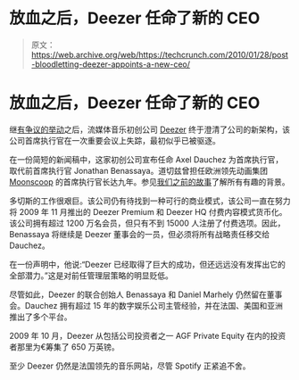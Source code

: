 # 放血之后，Deezer 任命了新的 CEO

> 原文：<https://web.archive.org/web/https://techcrunch.com/2010/01/28/post-bloodletting-deezer-appoints-a-new-ceo/>

# 放血之后，Deezer 任命了新的 CEO

继[有争议的举动](https://web.archive.org/web/20230326021546/http://eu.beta.techcrunch.com/2010/01/25/deezer-rides-a-doozy-of-a-storm-as-ceo-is-ousted-by-investors/)之后，流媒体音乐初创公司 [Deezer](https://web.archive.org/web/20230326021546/http://deezer.fr/) 终于澄清了公司的新架构，该公司首席执行官在一次重要会议上失踪，最初似乎已被驱逐。

在一份简短的新闻稿中，这家初创公司宣布任命 Axel Dauchez 为首席执行官，取代前首席执行官 Jonathan Benassaya。道切兹曾担任欧洲领先动画集团 [Moonscoop](https://web.archive.org/web/20230326021546/http://www.moonscoop.com/) 的首席执行官长达九年。参见[我们之前的故事](https://web.archive.org/web/20230326021546/http://eu.beta.techcrunch.com/2010/01/25/deezer-rides-a-doozy-of-a-storm-as-ceo-is-ousted-by-investors/)了解所有有趣的背景。

多切斯的工作很艰巨。该公司仍有待找到一种可行的商业模式，该公司一直在努力将 2009 年 11 月推出的 Deezer Premium 和 Deezer HQ 付费内容模式货币化。该公司拥有超过 1200 万名会员，但只有不到 15000 人注册了付费选项。因此，Benassaya 将继续是 Deezer 董事会的一员，但必须将所有战略责任移交给 Dauchez。

在一份声明中，他说:“Deezer 已经取得了巨大的成功，但还远远没有发挥出它的全部潜力。”这是对前任管理层策略的明显贬低。

尽管如此，Deezer 的联合创始人 Benassaya 和 Daniel Marhely 仍然留在董事会。Dauchez 拥有超过 15 年的数字娱乐公司主管经验，并在法国、美国和亚洲推出了多个平台。

2009 年 10 月，Deezer 从包括公司投资者之一 AGF Private Equity 在内的投资者那里为€筹集了 650 万英镑。

至少 Deezer 仍然是法国领先的音乐网站，尽管 Spotify 正紧追不舍。